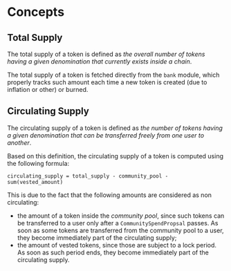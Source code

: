 <!--
order: 1
-->

# Concepts 

## Total Supply 
The total supply of a token is defined as _the overall number of tokens having a given denomination that currently exists inside a chain_. 

The total supply of a token is fetched directly from the `bank` module, which properly tracks such amount each time a new token is created (due to inflation or other) or burned. 

## Circulating Supply
The circulating supply of a token is defined as _the number of tokens having a given denomination that can be transferred freely from one user to another_.

Based on this definition, the circulating supply of a token is computed using the following formula: 
```
circulating_supply = total_supply - community_pool - sum(vested_amount)
```

This is due to the fact that the following amounts are considered as non circulating: 
 
* the amount of a token inside the _community pool_, since such tokens can be transferred to a user only after a `CommunitySpendPropsal` passes. As soon as some tokens are transferred from the community pool to a user, they become immediately part of the circulating supply;
* the amount of vested tokens, since those are subject to a lock period. As soon as such period ends, they become immediately part of the circulating supply.  